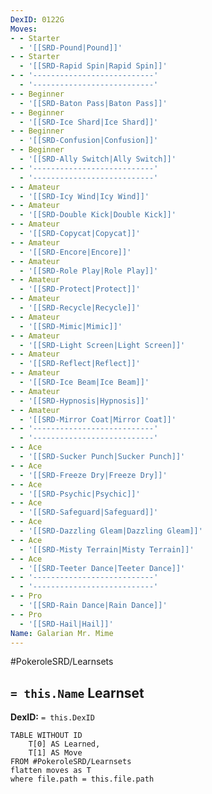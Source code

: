 ```yaml
---
DexID: 0122G
Moves:
- - Starter
  - '[[SRD-Pound|Pound]]'
- - Starter
  - '[[SRD-Rapid Spin|Rapid Spin]]'
- - '---------------------------'
  - '---------------------------'
- - Beginner
  - '[[SRD-Baton Pass|Baton Pass]]'
- - Beginner
  - '[[SRD-Ice Shard|Ice Shard]]'
- - Beginner
  - '[[SRD-Confusion|Confusion]]'
- - Beginner
  - '[[SRD-Ally Switch|Ally Switch]]'
- - '---------------------------'
  - '---------------------------'
- - Amateur
  - '[[SRD-Icy Wind|Icy Wind]]'
- - Amateur
  - '[[SRD-Double Kick|Double Kick]]'
- - Amateur
  - '[[SRD-Copycat|Copycat]]'
- - Amateur
  - '[[SRD-Encore|Encore]]'
- - Amateur
  - '[[SRD-Role Play|Role Play]]'
- - Amateur
  - '[[SRD-Protect|Protect]]'
- - Amateur
  - '[[SRD-Recycle|Recycle]]'
- - Amateur
  - '[[SRD-Mimic|Mimic]]'
- - Amateur
  - '[[SRD-Light Screen|Light Screen]]'
- - Amateur
  - '[[SRD-Reflect|Reflect]]'
- - Amateur
  - '[[SRD-Ice Beam|Ice Beam]]'
- - Amateur
  - '[[SRD-Hypnosis|Hypnosis]]'
- - Amateur
  - '[[SRD-Mirror Coat|Mirror Coat]]'
- - '---------------------------'
  - '---------------------------'
- - Ace
  - '[[SRD-Sucker Punch|Sucker Punch]]'
- - Ace
  - '[[SRD-Freeze Dry|Freeze Dry]]'
- - Ace
  - '[[SRD-Psychic|Psychic]]'
- - Ace
  - '[[SRD-Safeguard|Safeguard]]'
- - Ace
  - '[[SRD-Dazzling Gleam|Dazzling Gleam]]'
- - Ace
  - '[[SRD-Misty Terrain|Misty Terrain]]'
- - Ace
  - '[[SRD-Teeter Dance|Teeter Dance]]'
- - '---------------------------'
  - '---------------------------'
- - Pro
  - '[[SRD-Rain Dance|Rain Dance]]'
- - Pro
  - '[[SRD-Hail|Hail]]'
Name: Galarian Mr. Mime
---
```


#PokeroleSRD/Learnsets

## `= this.Name` Learnset

**DexID:** `= this.DexID`

```dataview
TABLE WITHOUT ID
    T[0] AS Learned,
    T[1] AS Move
FROM #PokeroleSRD/Learnsets
flatten moves as T
where file.path = this.file.path
```
